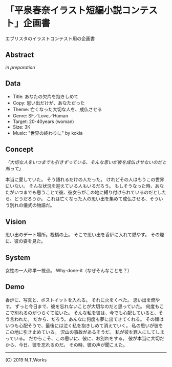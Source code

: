 # 「平泉春奈イラスト短編小説コンテスト」企画書

エブリスタのイラストコンテスト用の企画書

## Abstract

_in preparation_

## Data

- Title: あなたの欠片を抱きしめて
- Copy: 思い出だけが、あなただった
- Theme: 亡くなった大切な人を、成仏させる
- Genre: SF／Love／Human
- Target: 20-40years (woman)
- Size: 3K
- Music: "世界の終わりに" by kokia

## Concept

_「大切な人をいつまでも引きずっている、そんな思いが彼を成仏させないのだと知って」_

本当に愛していた。
そう語れるだけの人だった。
けれどその人はもうこの世界にいない。
そんな状況を迎えている人もいるだろう。
もしそうなった時、あなたがいつまでも思うことで彼、彼女らがこの地に縛り付けられているのだとしたら、どうだろうか。
これは亡くなった人の思い出を集めて成仏させる、そういう別れの儀式の物語だ。

## Vision

思い出のデート場所。桟橋の上。
そこで思い出を香炉に入れて燃やす。
その煙に、彼の姿を見た。

## System

女性の一人称単一視点。
Why-done-it（なぜそんなことを？）

## Demo

香炉に、写真と、ポストイットを入れる。
それに火をくべた。
思い出を燃やす。
ずっと今日まで、彼を忘れないことが大切なのだと思っていた。
何度もここで別れるのがつらくて泣いた。
そんな私を彼は、今でも心配していると、そう言われた。
だから、だろう。あんなに何度も夢に出てきてくれる。
その顔はいつも心配そうで、最後には泣く私を抱きしめて消えていく。
私の思いが彼をこの地に引き止めている。
沢山の事故があるそうだ。
私が彼を罪人にしてしまっている。
だからこそ、この思いに、彼に、お別れをする。
彼が本当に大切だから、今日、彼を忘れるのだ。
その時、彼の声が聞こえた。

---
(C) 2019 N.T.Works
